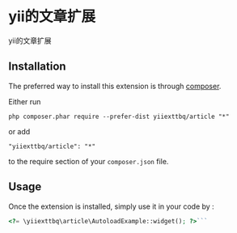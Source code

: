 yii的文章扩展
========
yii的文章扩展

Installation
------------

The preferred way to install this extension is through [composer](http://getcomposer.org/download/).

Either run

```
php composer.phar require --prefer-dist yiiexttbq/article "*"
```

or add

```
"yiiexttbq/article": "*"
```

to the require section of your `composer.json` file.


Usage
-----

Once the extension is installed, simply use it in your code by  :

```php
<?= \yiiexttbq\article\AutoloadExample::widget(); ?>```